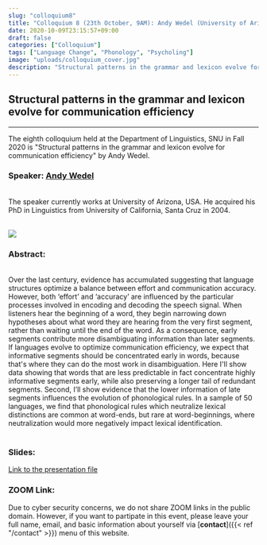 ```yaml
---
slug: "colloquium8"
title: "Colloquium 8 (23th October, 9AM): Andy Wedel (University of Arizona)"
date: 2020-10-09T23:15:57+09:00
draft: false
categories: ["Colloquium"]
tags: ["Language Change", "Phonology", "Psycholing"]
image: "uploads/colloquium_cover.jpg"
description: "Structural patterns in the grammar and lexicon evolve for communication efficiency by Andy Wedel"
---
```


## Structural patterns in the grammar and lexicon evolve for communication efficiency

---

The eighth colloquium held at the Department of Linguistics, SNU in Fall 2020 is "Structural patterns in the grammar and lexicon evolve for communication efficiency" by Andy Wedel.

### Speaker: <a class=intro-link href=https://www.andywedel.com/>Andy Wedel</a>

<br/>
The speaker currently works at University of Arizona, USA. He acquired his PhD in Linguistics from University of California, Santa Cruz in 2004.
<br/><br/>

![ ](/profiles/Andy_Wedel_image.jpg#floatleft)

### Abstract:

<br/>
Over the last century, evidence has accumulated suggesting that language structures optimize a balance between effort and communication accuracy. However, both ‘effort’ and ‘accuracy’ are influenced by the particular processes involved in encoding and decoding the speech signal. When listeners hear the beginning of a word, they begin narrowing down hypotheses about what word they are hearing from the very first segment, rather than waiting until the end of the word. As a consequence, early segments contribute more disambiguating information than later segments. If languages evolve to optimize communication efficiency, we expect that informative segments should be concentrated early in words, because that's where they can do the most work in disambiguation. Here I'll show data showing that words that are less predictable in fact concentrate highly informative segments early, while also preserving a longer tail of redundant segments. Second, I’ll show evidence that the lower information of late segments influences the evolution of phonological rules. In a sample of 50 languages, we find that phonological rules which neutralize lexical distinctions are common at word-ends, but rare at word-beginnings, where neutralization would more negatively impact lexical identification.
<br/><br/>

### Slides:

[Link to the presentation file](/materials/colloquium8_material.pdf)

### ZOOM Link:

Due to cyber security concerns, we do not share ZOOM links in the public domain. However, if you want to partipate in this event, please leave your full name, email, and basic information about yourself via [**contact**]({{< ref "/contact" >}}) menu of this website.
